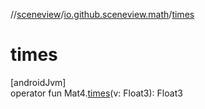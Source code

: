 //[sceneview](../../index.md)/[io.github.sceneview.math](index.md)/[times](times.md)

# times

[androidJvm]\
operator fun Mat4.[times](times.md)(v: Float3): Float3
